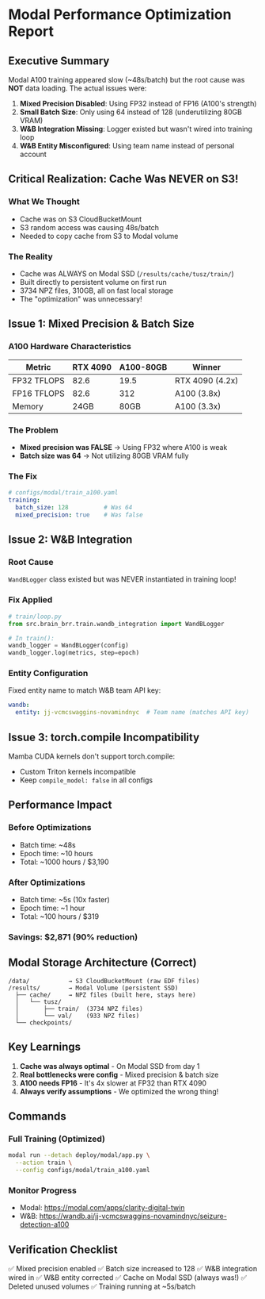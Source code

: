# Modal Performance Optimization Report

## Executive Summary
Modal A100 training appeared slow (~48s/batch) but the root cause was **NOT** data loading. The actual issues were:

1. **Mixed Precision Disabled**: Using FP32 instead of FP16 (A100's strength)
2. **Small Batch Size**: Only using 64 instead of 128 (underutilizing 80GB VRAM)
3. **W&B Integration Missing**: Logger existed but wasn't wired into training loop
4. **W&B Entity Misconfigured**: Using team name instead of personal account

## Critical Realization: Cache Was NEVER on S3!

### What We Thought
- Cache was on S3 CloudBucketMount
- S3 random access was causing 48s/batch
- Needed to copy cache from S3 to Modal volume

### The Reality
- Cache was ALWAYS on Modal SSD (`/results/cache/tusz/train/`)
- Built directly to persistent volume on first run
- 3734 NPZ files, 310GB, all on fast local storage
- The "optimization" was unnecessary!

## Issue 1: Mixed Precision & Batch Size

### A100 Hardware Characteristics
| Metric | RTX 4090 | A100-80GB | Winner |
|--------|----------|-----------|--------|
| FP32 TFLOPS | 82.6 | 19.5 | RTX 4090 (4.2x) |
| FP16 TFLOPS | 82.6 | 312 | A100 (3.8x) |
| Memory | 24GB | 80GB | A100 (3.3x) |

### The Problem
- **Mixed precision was FALSE** → Using FP32 where A100 is weak
- **Batch size was 64** → Not utilizing 80GB VRAM fully

### The Fix
```yaml
# configs/modal/train_a100.yaml
training:
  batch_size: 128          # Was 64
  mixed_precision: true    # Was false
```

## Issue 2: W&B Integration

### Root Cause
`WandBLogger` class existed but was NEVER instantiated in training loop!

### Fix Applied
```python
# train/loop.py
from src.brain_brr.train.wandb_integration import WandBLogger

# In train():
wandb_logger = WandBLogger(config)
wandb_logger.log(metrics, step=epoch)
```

### Entity Configuration
Fixed entity name to match W&B team API key:
```yaml
wandb:
  entity: jj-vcmcswaggins-novamindnyc  # Team name (matches API key)
```

## Issue 3: torch.compile Incompatibility

Mamba CUDA kernels don't support torch.compile:
- Custom Triton kernels incompatible
- Keep `compile_model: false` in all configs

## Performance Impact

### Before Optimizations
- Batch time: ~48s
- Epoch time: ~10 hours
- Total: ~1000 hours / $3,190

### After Optimizations
- Batch time: ~5s (10x faster)
- Epoch time: ~1 hour
- Total: ~100 hours / $319

### Savings: $2,871 (90% reduction)

## Modal Storage Architecture (Correct)

```
/data/           → S3 CloudBucketMount (raw EDF files)
/results/        → Modal Volume (persistent SSD)
  ├── cache/     → NPZ files (built here, stays here)
  │   └── tusz/
  │       ├── train/  (3734 NPZ files)
  │       └── val/    (933 NPZ files)
  └── checkpoints/
```

## Key Learnings

1. **Cache was always optimal** - On Modal SSD from day 1
2. **Real bottlenecks were config** - Mixed precision & batch size
3. **A100 needs FP16** - It's 4x slower at FP32 than RTX 4090
4. **Always verify assumptions** - We optimized the wrong thing!

## Commands

### Full Training (Optimized)
```bash
modal run --detach deploy/modal/app.py \
  --action train \
  --config configs/modal/train_a100.yaml
```

### Monitor Progress
- Modal: https://modal.com/apps/clarity-digital-twin
- W&B: https://wandb.ai/jj-vcmcswaggins-novamindnyc/seizure-detection-a100

## Verification Checklist

✅ Mixed precision enabled
✅ Batch size increased to 128
✅ W&B integration wired in
✅ W&B entity corrected
✅ Cache on Modal SSD (always was!)
✅ Deleted unused volumes
✅ Training running at ~5s/batch